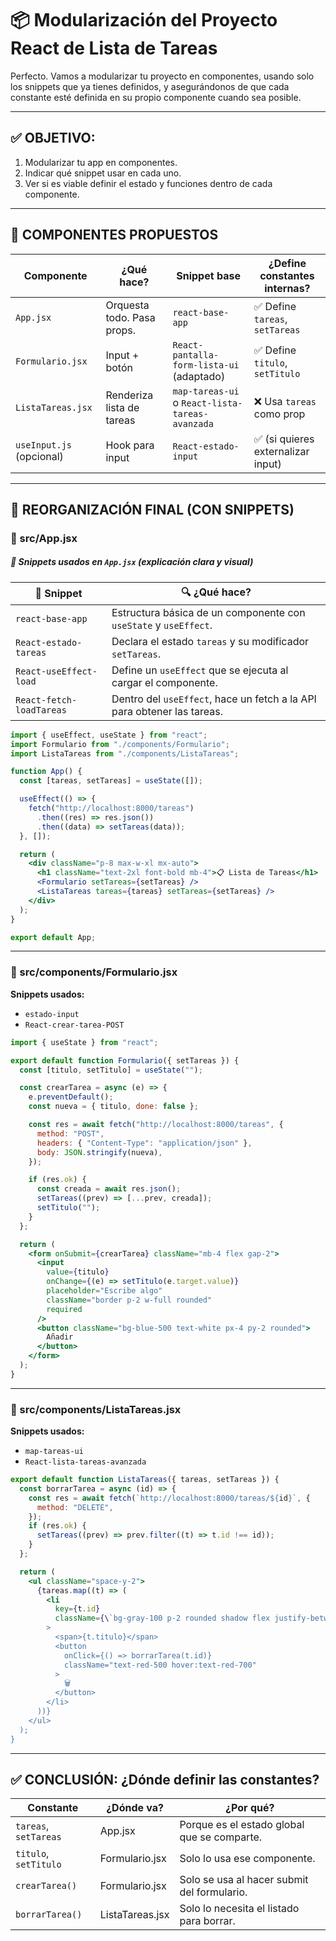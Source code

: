 
# 📦 Modularización del Proyecto React de Lista de Tareas

Perfecto. Vamos a modularizar tu proyecto en componentes, usando solo los snippets que ya tienes definidos, y asegurándonos de que cada constante esté definida en su propio componente cuando sea posible.

---

## ✅ OBJETIVO:
1. Modularizar tu app en componentes.
2. Indicar qué snippet usar en cada uno.
3. Ver si es viable definir el estado y funciones dentro de cada componente.

---

## 🧩 COMPONENTES PROPUESTOS

| Componente         | ¿Qué hace?                 | Snippet base                             | ¿Define constantes internas? |
|--------------------|----------------------------|------------------------------------------|-------------------------------|
| `App.jsx`          | Orquesta todo. Pasa props. | `react-base-app`                         | ✅ Define `tareas`, `setTareas` |
| `Formulario.jsx`   | Input + botón              | `React-pantalla-form-lista-ui` (adaptado) | ✅ Define `titulo`, `setTitulo` |
| `ListaTareas.jsx`  | Renderiza lista de tareas  | `map-tareas-ui` o `React-lista-tareas-avanzada` | ❌ Usa `tareas` como prop |
| `useInput.js` (opcional) | Hook para input       | `React-estado-input`                     | ✅ (si quieres externalizar input) |

---

## 🧱 REORGANIZACIÓN FINAL (CON SNIPPETS)

### 📂 src/App.jsx

##### 🧠 Snippets usados en `App.jsx` (explicación clara y visual)

| 🧩 Snippet                  | 🔍 ¿Qué hace?                                                                 |
|----------------------------|------------------------------------------------------------------------------|
| `react-base-app`           | Estructura básica de un componente con `useState` y `useEffect`.            |
| `React-estado-tareas`      | Declara el estado `tareas` y su modificador `setTareas`.                    |
| `React-useEffect-load`     | Define un `useEffect` que se ejecuta al cargar el componente.               |
| `React-fetch-loadTareas`   | Dentro del `useEffect`, hace un fetch a la API para obtener las tareas.     |


```jsx
import { useEffect, useState } from "react";
import Formulario from "./components/Formulario";
import ListaTareas from "./components/ListaTareas";

function App() {
  const [tareas, setTareas] = useState([]);

  useEffect(() => {
    fetch("http://localhost:8000/tareas")
      .then((res) => res.json())
      .then((data) => setTareas(data));
  }, []);

  return (
    <div className="p-8 max-w-xl mx-auto">
      <h1 className="text-2xl font-bold mb-4">📋 Lista de Tareas</h1>
      <Formulario setTareas={setTareas} />
      <ListaTareas tareas={tareas} setTareas={setTareas} />
    </div>
  );
}

export default App;
```

---

### 📂 src/components/Formulario.jsx

**Snippets usados:**
- `estado-input`
- `React-crear-tarea-POST`

```jsx
import { useState } from "react";

export default function Formulario({ setTareas }) {
  const [titulo, setTitulo] = useState("");

  const crearTarea = async (e) => {
    e.preventDefault();
    const nueva = { titulo, done: false };

    const res = await fetch("http://localhost:8000/tareas", {
      method: "POST",
      headers: { "Content-Type": "application/json" },
      body: JSON.stringify(nueva),
    });

    if (res.ok) {
      const creada = await res.json();
      setTareas((prev) => [...prev, creada]);
      setTitulo("");
    }
  };

  return (
    <form onSubmit={crearTarea} className="mb-4 flex gap-2">
      <input
        value={titulo}
        onChange={(e) => setTitulo(e.target.value)}
        placeholder="Escribe algo"
        className="border p-2 w-full rounded"
        required
      />
      <button className="bg-blue-500 text-white px-4 py-2 rounded">
        Añadir
      </button>
    </form>
  );
}
```

---

### 📂 src/components/ListaTareas.jsx

**Snippets usados:**
- `map-tareas-ui`
- `React-lista-tareas-avanzada`

```jsx
export default function ListaTareas({ tareas, setTareas }) {
  const borrarTarea = async (id) => {
    const res = await fetch(`http://localhost:8000/tareas/${id}`, {
      method: "DELETE",
    });
    if (res.ok) {
      setTareas((prev) => prev.filter((t) => t.id !== id));
    }
  };

  return (
    <ul className="space-y-2">
      {tareas.map((t) => (
        <li
          key={t.id}
          className={\`bg-gray-100 p-2 rounded shadow flex justify-between items-center \${t.done ? "line-through text-gray-500" : ""}\`}
        >
          <span>{t.titulo}</span>
          <button
            onClick={() => borrarTarea(t.id)}
            className="text-red-500 hover:text-red-700"
          >
            🗑️
          </button>
        </li>
      ))}
    </ul>
  );
}
```

---

## ✅ CONCLUSIÓN: ¿Dónde definir las constantes?

| Constante          | ¿Dónde va?        | ¿Por qué?                                        |
|--------------------|-------------------|--------------------------------------------------|
| `tareas`, `setTareas` | App.jsx         | Porque es el estado global que se comparte.      |
| `titulo`, `setTitulo` | Formulario.jsx  | Solo lo usa ese componente.                      |
| `crearTarea()`     | Formulario.jsx    | Solo se usa al hacer submit del formulario.      |
| `borrarTarea()`    | ListaTareas.jsx   | Solo lo necesita el listado para borrar.         |
